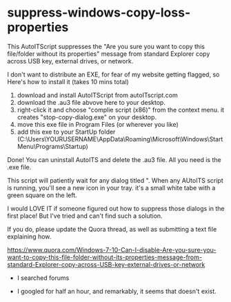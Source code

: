 # suppress-windows-copy-loss-properties
This AutoITScript suppresses the "Are you sure you want to copy this file/folder without its properties" message from standard Explorer copy across USB key, external drives, or network.

I don't want to distribute an EXE, for fear of my website getting flagged, so Here's how to install it (takes 10 mins total)
1. download and install AutoITScript from autoITscript.com
2. download the .au3 file abvove here to your desktop.
3. right-click it and choose "complie script (x86)" from the context menu. it creates "stop-copy-dialog.exe" on your desktop.
4. move this exe file in Program Files (or wherever you like)
5. add this exe to your StartUp folder (C:\Users\YOURUSERNAME\AppData\Roaming\Microsoft\Windows\Start Menu\Programs\Startup)

Done!   You can uninstall AutoITS and delete the .au3 file.  All you need is the .exe file.

This script will patiently wait for any dialog titled ". When any AUtoITS script is running, you'll see a new icon in your tray. it's a small white tabe with a green square on the left.

I would LOVE IT if someone figured out how to suppress those dialogs in the first place!  But I've tried and can't find such a solution.

If you do, please update the Quora thread, as well as submitting a text file explaining how.

https://www.quora.com/Windows-7-10-Can-I-disable-Are-you-sure-you-want-to-copy-this-file-folder-without-its-properties-message-from-standard-Explorer-copy-across-USB-key-external-drives-or-network
  
 - I searched forums 
 
 - I googled for half an hour, and remarkably, it seems that doesn't exist. 
 
 

